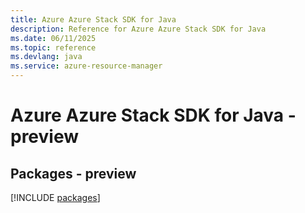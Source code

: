 ```yaml
---
title: Azure Azure Stack SDK for Java
description: Reference for Azure Azure Stack SDK for Java
ms.date: 06/11/2025
ms.topic: reference
ms.devlang: java
ms.service: azure-resource-manager
---
```

# Azure Azure Stack SDK for Java - preview
## Packages - preview
[!INCLUDE [packages](azure-stack-index.md)]